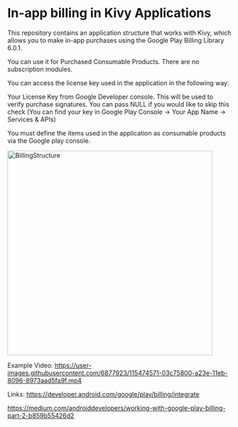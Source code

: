 # In-app billing in Kivy Applications

This repository contains an application structure that works with Kivy, which allows you to make in-app purchases using the Google Play Billing Library 6.0.1.

You can use it for Purchased Consumable Products.
There are no subscription modules.


You can access the license key used in the application in the following way:

Your License Key from Google Developer console. This will be used to verify purchase signatures. You can pass NULL if you would like to skip this check (You can find your key in Google Play Console -> Your App Name -> Services & APIs)

You must define the items used in the application as consumable products via the Google play console.



<img width="461" alt="BillingStructure" src="https://github.com/LionReal/GooglePlayBilling/assets/79577465/a9b72b77-b51f-48c7-a4c2-1000753cecdf">

Example Video:
https://user-images.githubusercontent.com/6877923/115474571-03c75800-a23e-11eb-8096-8973aad5fa9f.mp4

Links:
https://developer.android.com/google/play/billing/integrate

https://medium.com/androiddevelopers/working-with-google-play-billing-part-2-b859b55426d2


